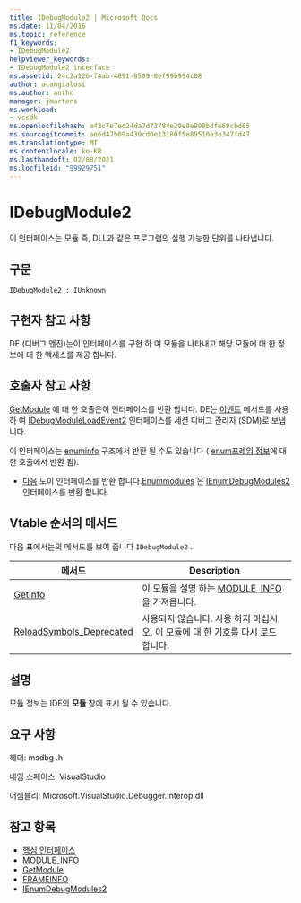 ```yaml
---
title: IDebugModule2 | Microsoft Docs
ms.date: 11/04/2016
ms.topic: reference
f1_keywords:
- IDebugModule2
helpviewer_keywords:
- IDebugModule2 interface
ms.assetid: 24c2a126-f4ab-4891-8509-8ef99b994c08
author: acangialosi
ms.author: anthc
manager: jmartens
ms.workload:
- vssdk
ms.openlocfilehash: a43c7e7ed24da7d73784e20e9e998bdfe69cbd65
ms.sourcegitcommit: ae6d47b09a439cd0e13180f5e89510e3e347fd47
ms.translationtype: MT
ms.contentlocale: ko-KR
ms.lasthandoff: 02/08/2021
ms.locfileid: "99929751"
---
```

# <a name="idebugmodule2"></a>IDebugModule2
이 인터페이스는 모듈 즉, DLL과 같은 프로그램의 실행 가능한 단위를 나타냅니다.

## <a name="syntax"></a>구문

```
IDebugModule2 : IUnknown
```

## <a name="notes-for-implementers"></a>구현자 참고 사항
 DE (디버그 엔진)는이 인터페이스를 구현 하 여 모듈을 나타내고 해당 모듈에 대 한 정보에 대 한 액세스를 제공 합니다.

## <a name="notes-for-callers"></a>호출자 참고 사항
 [GetModule](../../../extensibility/debugger/reference/idebugmoduleloadevent2-getmodule.md) 에 대 한 호출은이 인터페이스를 반환 합니다. DE는 [이벤트](../../../extensibility/debugger/reference/idebugeventcallback2-event.md) 메서드를 사용 하 여 [IDebugModuleLoadEvent2](../../../extensibility/debugger/reference/idebugmoduleloadevent2.md) 인터페이스를 세션 디버그 관리자 (SDM)로 보냅니다.

 이 인터페이스는 [enuminfo](../../../extensibility/debugger/reference/frameinfo.md) 구조에서 반환 될 수도 있습니다 ( [enum프레임 정보](../../../extensibility/debugger/reference/idebugthread2-enumframeinfo.md)에 대 한 호출에서 반환 됨).

- [다음](../../../extensibility/debugger/reference/ienumdebugmodules2-next.md) 도이 인터페이스를 반환 합니다.[Enummodules](../../../extensibility/debugger/reference/idebugprogram2-enummodules.md) 은 [IEnumDebugModules2](../../../extensibility/debugger/reference/ienumdebugmodules2.md) 인터페이스를 반환 합니다.

## <a name="methods-in-vtable-order"></a>Vtable 순서의 메서드
 다음 표에서는의 메서드를 보여 줍니다 `IDebugModule2` .

|메서드|Description|
|------------|-----------------|
|[GetInfo](../../../extensibility/debugger/reference/idebugmodule2-getinfo.md)|이 모듈을 설명 하는 [MODULE_INFO](../../../extensibility/debugger/reference/module-info.md) 을 가져옵니다.|
|[ReloadSymbols_Deprecated](../../../extensibility/debugger/reference/idebugmodule2-reloadsymbols-deprecated.md)|사용되지 않습니다. 사용 하지 마십시오. 이 모듈에 대 한 기호를 다시 로드 합니다.|

## <a name="remarks"></a>설명
 모듈 정보는 IDE의 **모듈** 창에 표시 될 수 있습니다.

## <a name="requirements"></a>요구 사항
 헤더: msdbg .h

 네임 스페이스: VisualStudio

 어셈블리: Microsoft.VisualStudio.Debugger.Interop.dll

## <a name="see-also"></a>참고 항목
- [핵심 인터페이스](../../../extensibility/debugger/reference/core-interfaces.md)
- [MODULE_INFO](../../../extensibility/debugger/reference/module-info.md)
- [GetModule](../../../extensibility/debugger/reference/idebugmoduleloadevent2-getmodule.md)
- [FRAMEINFO](../../../extensibility/debugger/reference/frameinfo.md)
- [IEnumDebugModules2](../../../extensibility/debugger/reference/ienumdebugmodules2.md)
